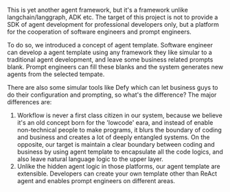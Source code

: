 This is yet another agent framework, but it's a framework unlike langchain/langgraph, ADK etc. The target of this project is not to provide a SDK of agent development for professional developers only, but a platform for the cooperation of software engineers and prompt engineers.

To do so, we introduced a concept of agent template. Software engineer can develop a agent template using any framework they like simular to a traditional agent development, and leave some business related prompts blank. Prompt engineers can fill these blanks and the system generates new agents from the selected tempate.

There are also some simular tools like Defy which can let business guys to do their configuration and prompting, so what's the difference? The major differences are:
1. Workflow is never a first class citizen in our system, because we believe it's an old concept born for the 'lowcode' eara, and instead of enable non-technical people to make programs, it blurs the boundary of coding and business and creates a lot of deeply entangled systems. On the opposite, our target is maintain a clear boundary between coding and business by using agent template to encapsulate all the code logics, and also leave natural language logic to the upper layer.
2. Unlike the hidden agent logic in those platforms, our agent template are extensible. Developers can create your own template other than ReAct agent and enables prompt engineers on different areas.
